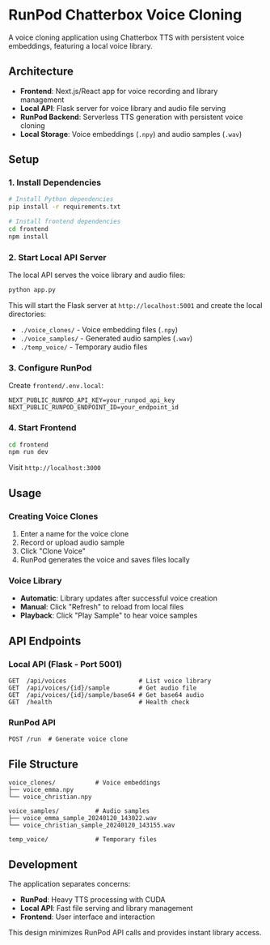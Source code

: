 # RunPod Chatterbox Voice Cloning

A voice cloning application using Chatterbox TTS with persistent voice embeddings, featuring a local voice library.

## Architecture

- **Frontend**: Next.js/React app for voice recording and library management
- **Local API**: Flask server for voice library and audio file serving  
- **RunPod Backend**: Serverless TTS generation with persistent voice cloning
- **Local Storage**: Voice embeddings (`.npy`) and audio samples (`.wav`)

## Setup

### 1. Install Dependencies

```bash
# Install Python dependencies
pip install -r requirements.txt

# Install frontend dependencies
cd frontend
npm install
```

### 2. Start Local API Server

The local API serves the voice library and audio files:

```bash
python app.py
```

This will start the Flask server at `http://localhost:5001` and create the local directories:
- `./voice_clones/` - Voice embedding files (`.npy`)
- `./voice_samples/` - Generated audio samples (`.wav`) 
- `./temp_voice/` - Temporary audio files

### 3. Configure RunPod

Create `frontend/.env.local`:

```env
NEXT_PUBLIC_RUNPOD_API_KEY=your_runpod_api_key
NEXT_PUBLIC_RUNPOD_ENDPOINT_ID=your_endpoint_id
```

### 4. Start Frontend

```bash
cd frontend
npm run dev
```

Visit `http://localhost:3000`

## Usage

### Creating Voice Clones

1. Enter a name for the voice clone
2. Record or upload audio sample
3. Click "Clone Voice"
4. RunPod generates the voice and saves files locally

### Voice Library

- **Automatic**: Library updates after successful voice creation
- **Manual**: Click "Refresh" to reload from local files
- **Playback**: Click "Play Sample" to hear voice samples

## API Endpoints

### Local API (Flask - Port 5001)

```
GET  /api/voices                    # List voice library
GET  /api/voices/{id}/sample        # Get audio file
GET  /api/voices/{id}/sample/base64 # Get base64 audio
GET  /health                        # Health check
```

### RunPod API

```
POST /run  # Generate voice clone
```

## File Structure

```
voice_clones/           # Voice embeddings
├── voice_emma.npy
└── voice_christian.npy

voice_samples/          # Audio samples  
├── voice_emma_sample_20240120_143022.wav
└── voice_christian_sample_20240120_143155.wav

temp_voice/             # Temporary files
```

## Development

The application separates concerns:

- **RunPod**: Heavy TTS processing with CUDA
- **Local API**: Fast file serving and library management
- **Frontend**: User interface and interaction

This design minimizes RunPod API calls and provides instant library access.
